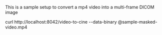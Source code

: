 This is a sample setup to convert a mp4 video into a multi-frame DICOM image

curl http://localhost:8042/video-to-cine --data-binary @sample-masked-video.mp4